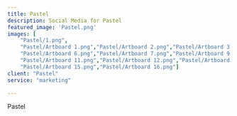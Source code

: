 ```yaml
---
title: Pastel
description: Social Media for Pastel
featured_image: 'Pastel.png'
images: [
    "Pastel/1.png", 
    "Pastel/Artboard 1.png","Pastel/Artboard 2.png","Pastel/Artboard 3.png","Pastel/Artboard 5.png", 
    "Pastel/Artboard 6.png","Pastel/Artboard 7.png","Pastel/Artboard 9.png","Pastel/Artboard 10.png",
    "Pastel/Artboard 11.png","Pastel/Artboard 12.png","Pastel/Artboard 13.png","Pastel/Artboard 14.png",
    "Pastel/Artboard 15.png","Pastel/Artboard 16.png"]
client: "Pastel"
service: "marketing"

---
```

Pastel
